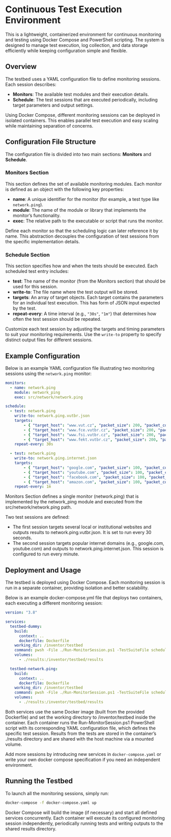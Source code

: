 # Continuous Test Execution Environment

This is a lightweight, containerized environment for continuous monitoring and testing using Docker Compose and PowerShell scripting. The system is designed to manage test execution, log collection, and data storage efficiently while keeping configuration simple and flexible.

## Overview

The testbed uses a YAML configuration file to define monitoring sessions. Each session describes:

- **Monitors**: The available test modules and their execution details.
- **Schedule**: The test sessions that are executed periodically, including target parameters and output settings.

Using Docker Compose, different monitoring sessions can be deployed in isolated containers. This enables parallel test execution and easy scaling while maintaining separation of concerns.

## Configuration File Structure

The configuration file is divided into two main sections: **Monitors** and **Schedule**.

### Monitors Section

This section defines the set of available monitoring modules. Each monitor is defined as an object with the following key properties:

- **name**: A unique identifier for the monitor (for example, a test type like `network.ping`).
- **module**: The name of the module or library that implements the monitor’s functionality.
- **exec**: The relative path to the executable or script that runs the monitor.

Define each monitor so that the scheduling logic can later reference it by name. This abstraction decouples the configuration of test sessions from the specific implementation details.

### Schedule Section

This section specifies how and when the tests should be executed. Each scheduled test entry includes:

- **test**: The name of the monitor (from the Monitors section) that should be used for this session.
- **write-to**: The file name where the test output will be stored.
- **targets**: An array of target objects. Each target contains the parameters for an individual test execution. This has form of JSON input expected by the test.
- **repeat-every**: A time interval (e.g., `"30s"`, `"1m"`) that determines how often the test session should be repeated.

Customize each test session by adjusting the targets and timing parameters to suit your monitoring requirements. Use the `write-to` property to specify distinct output files for different sessions.

## Example Configuration

Below is an example YAML configuration file illustrating two monitoring sessions using the `network.ping` monitor:

```yaml
monitors:
  - name: network.ping
    module: network_ping
    exec: src/network/network.ping

schedule:
  - test: network.ping
    write-to: network.ping.vutbr.json 
    targets:  
        - { "target_host": "www.vut.cz", "packet_size": 200, "packet_count": 5, "interpacket_delay": 1, "timeout": 5 }
        - { "target_host": "www.fce.vutbr.cz", "packet_size": 200, "packet_count": 5, "interpacket_delay": 1, "timeout": 5 }
        - { "target_host": "www.fsi.vutbr.cz", "packet_size": 200, "packet_count": 5, "interpacket_delay": 1, "timeout": 5 }
        - { "target_host": "www.fekt.vutbr.cz", "packet_size": 200, "packet_count": 5, "interpacket_delay": 1, "timeout": 5 }
    repeat-every: 30s

  - test: network.ping
    write-to: network.ping.internet.json 
    targets:  
        - { "target_host": "google.com", "packet_size": 100, "packet_count": 3, "interpacket_delay": 1, "timeout": 5 }
        - { "target_host": "youtube.com", "packet_size": 100, "packet_count": 3, "interpacket_delay": 1, "timeout": 5 }
        - { "target_host": "facebook.com", "packet_size": 100, "packet_count": 3, "interpacket_delay": 1, "timeout": 5 }
        - { "target_host": "amazon.com", "packet_size": 100, "packet_count": 3, "interpacket_delay": 1, "timeout": 5 }
    repeat-every: 1m
```

Monitors Section defines a single monitor (network.ping) that is implemented by the network_ping module and executed from the src/network/network.ping path.

Two test sessions are defined:

* The first session targets several local or institutional websites and outputs results to network.ping.vutbr.json. It is set to run every 30 seconds.
* The second session targets popular internet domains (e.g., google.com, youtube.com) and outputs to network.ping.internet.json. This session is configured to run every minute.

## Deployment and Usage
The testbed is deployed using Docker Compose. Each monitoring session is run in a separate container, providing isolation and better scalability.

Below is an example docker-compose.yml file that deploys two containers, each executing a different monitoring session:

```yaml
version: "3.8"

services:
  testbed-dummy:
    build: 
      context: ..
      dockerfile: Dockerfile
    working_dir: /inventor/testbed
    command: pwsh -File ./Run-MonitorSession.ps1 -TestSuiteFile schedules/dummy.yaml -OutPath ./results/
    volumes:
      - ./results:/inventor/testbed/results

  testbed-network.ping:
    build: 
      context: ..
      dockerfile: Dockerfile
    working_dir: /inventor/testbed
    command: pwsh -File ./Run-MonitorSession.ps1 -TestSuiteFile schedules/network.ping.yaml -OutPath ./results/
    volumes:
      - ./results:/inventor/testbed/results
```

Both services use the same Docker image (built from the provided Dockerfile) and set the working directory to /inventor/testbed inside the container.
Each container runs the Run-MonitorSession.ps1 PowerShell script with its corresponding YAML configuration file, which defines the specific test session.
Results from the tests are stored in the container’s ./results directory and are shared with the host machine via a mounted volume.

Add more sessions by introducing new services in `docker-compose.yaml` or write your own docker compose specification if you need an independent environment.

## Running the Testbed
To launch all the monitoring sessions, simply run:

```bash
docker-compose -f docker-compose.yaml up
```

Docker Compose will build the image (if necessary) and start all defined services concurrently. Each container will execute its configured monitoring session independently, periodically running tests and writing outputs to the shared results directory.